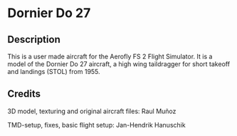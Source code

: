 # Dornier Do 27

## Description
This is a user made aircraft for the Aerofly FS 2 Flight Simulator. It is a model of the Dornier Do 27 aircraft, a high wing taildragger for short takeoff and landings (STOL) from 1955.

## Credits
3D model, texturing and original aircraft files:
Raul Muñoz

TMD-setup, fixes, basic flight setup:
Jan-Hendrik Hanuschik